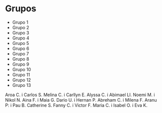 # Grupos

- Grupo 1
- Grupo 2
- Grupo 3
- Grupo 4
- Grupo 5
- Grupo 6
- Grupo 7
- Grupo 8
- Grupo 9
- Grupo 10
- Grupo 11
- Grupo 12
- Grupo 13

Aroa C. i Carlos S.
Melina C. i Carllyn E.
Alyssa C. i Abimael Ll.
Noemi M. i Nikol N.
Aina F. i Maia G.
Dario U. i Hernan P.
Abreham C. i Milena F.
Aranu P: i Pau B.
Catherine S.
Fanny C. i Victor F.
Maria C. i Isabel O. i Eva K.
